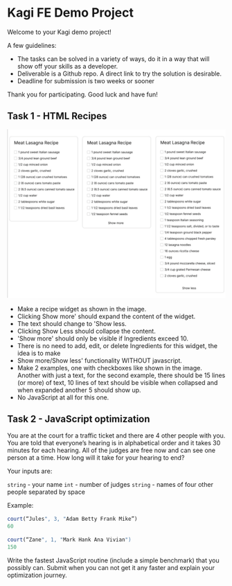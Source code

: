 # Kagi FE Demo Project

Welcome to your Kagi demo project!

A few guidelines:

- The tasks can be solved in a variety of ways, do it in a way that will show off your skills as a developer.
- Deliverable is a Github repo. A direct link to try the solution is desirable.
- Deadline for submission is two weeks or sooner

Thank you for participating. Good luck and have fun!

## Task 1 - HTML Recipes

![Recipe Widget](./lib/image.png)

- Make a recipe widget as shown in the image.
- Clicking Show more' should expand the content of the widget.
- The text should change to 'Show less.
- Clicking Show Less should collapse the content.
- 'Show more' should only be visible if Ingredients exceed 10.
- There is no need to add, edit, or delete Ingredients for this widget, the idea is to make
- Show more/Show less' functionality WITHOUT javascript.
- Make 2 examples, one with checkboxes like shown in the image. Another with just a text, for the second example, there should be 15 lines (or more) of text, 10 lines of text should be visible when collapsed and when expanded another 5 should show up.
- No JavaScript at all for this one.

## Task 2 - JavaScript optimization

You are at the court for a traffic ticket and there are 4 other people with you. You are told that everyone’s hearing is in alphabetical order and it takes 30 minutes for each hearing. All of the judges are free now and can see one person at a time. How long will it take for your hearing to end?

Your inputs are:

`string` - your name
`int` - number of judges
`string` - names of four other people separated by space

Example:
```js
court(“Jules", 3, "Adam Betty Frank Mike”)
60
```

```js
court(“Zane", 1, "Mark Hank Ana Vivian")
150
```

Write the fastest JavaScript routine (include a simple benchmark) that you possibly can. Submit when you can not get it any faster and explain your optimization journey.